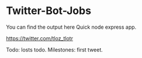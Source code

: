 # Twitter-Bot-Jobs
 
You can find the output here
Quick node express app. 

https://twitter.com/tloz_tlotr

Todo: losts todo.
Milestones: first tweet.
